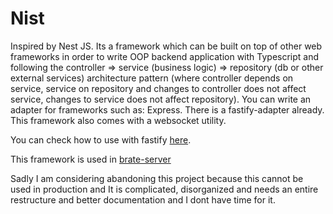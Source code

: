# Nist

Inspired by Nest JS. Its a framework which can be built on top of other web frameworks in order to  write OOP backend application with Typescript and following the controller => service (business logic) => repository (db or other external services) architecture pattern (where controller depends on service, service on repository and changes to controller does not affect service, changes to service does not affect repository). You can write an adapter for frameworks such as: Express. There is a fastify-adapter already. This framework also comes with a websocket utility. 

You can check how to use with fastify [here](examples/fastify).

This framework is used in [brate-server](https://github.com/VictorMadu/brate-server)

Sadly I am considering abandoning this project because this cannot be used in production and It is complicated, disorganized and needs an entire restructure and better documentation and I dont have time for it.

